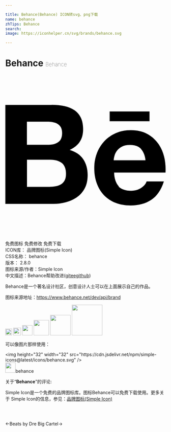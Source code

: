 ```yaml
---

title: Behance(Behance) ICON转svg、png下载
name: behance
zhTips: Behance
search: 
image: https://iconhelper.cn/svg/brands/behance.svg

---
```


# Behance  <small style="font-size: 60%;font-weight: 100">Behance</small>

<div id="svg" class="svg-wrap">
<svg role="img" viewBox="0 0 24 24" xmlns="http://www.w3.org/2000/svg"><title>Behance icon</title><path d="M6.938 4.503c.702 0 1.34.06 1.92.188.577.13 1.07.33 1.485.61.41.28.733.65.96 1.12.225.47.34 1.05.34 1.73 0 .74-.17 1.36-.507 1.86-.338.5-.837.9-1.502 1.22.906.26 1.576.72 2.022 1.37.448.66.665 1.45.665 2.36 0 .75-.13 1.39-.41 1.93-.28.55-.67 1-1.16 1.35-.48.348-1.05.6-1.67.767-.61.165-1.252.254-1.91.254H0V4.51h6.938v-.007zM16.94 16.665c.44.428 1.073.643 1.894.643.59 0 1.1-.148 1.53-.447.424-.29.68-.61.78-.94h2.588c-.403 1.28-1.048 2.2-1.9 2.75-.85.56-1.884.83-3.08.83-.837 0-1.584-.13-2.272-.4-.673-.27-1.24-.65-1.72-1.14-.464-.49-.823-1.08-1.077-1.77-.253-.69-.373-1.45-.373-2.27 0-.803.135-1.54.403-2.23.27-.7.644-1.28 1.12-1.79.495-.51 1.063-.895 1.736-1.194s1.4-.433 2.22-.433c.91 0 1.69.164 2.38.523.67.34 1.22.82 1.66 1.4.44.586.75 1.26.94 2.02.19.75.25 1.54.21 2.38h-7.69c0 .84.28 1.632.71 2.065l-.08.03zm-10.24.05c.317 0 .62-.03.906-.093.29-.06.548-.165.763-.3.21-.135.39-.328.52-.583.13-.24.19-.57.19-.96 0-.75-.22-1.29-.64-1.62-.43-.32-.99-.48-1.69-.48H3.24v4.05H6.7v-.03zm13.607-5.65c-.352-.385-.94-.592-1.657-.592-.468 0-.855.074-1.166.238-.302.15-.55.35-.74.59-.19.24-.317.48-.392.75-.075.26-.12.5-.135.71h4.762c-.07-.75-.33-1.3-.68-1.69v.01zM6.52 10.45c.574 0 1.05-.134 1.425-.412.374-.27.554-.72.554-1.338 0-.344-.07-.625-.18-.846-.13-.22-.3-.39-.5-.512-.21-.124-.45-.21-.72-.257-.27-.053-.56-.074-.84-.074H3.23v3.44h3.29zm9.098-4.958h5.968v1.454h-5.968V5.48v.01z"/></svg>
</div>
<detail full-name='behance'></detail>

<div class="detail-page">
<p>
<span><span class="badge-success badge">免费图标</span> <span class="badge-success badge">免费修改</span>  <span class="badge-success badge">免费下载</span> </span>
<br/>
<span>
ICON库：
<span class="badge-secondary badge">品牌图标(Simple Icon)</span> 
</span>
<br/>
<span>
CSS名称：
<span class="badge-secondary badge">behance</span> 
</span>

<br/>
<span>
版本：
<span class="badge-secondary badge">2.8.0</span> 
</span>
<br/>
<span>图标来源/作者：<span class="badge-light badge">Simple Icon</span></span> 
<br/>
<span class="zh-detail">中文描述：<span class="badge-primary badge">Behance</span><span class="help-link"><span>帮助改进</span>(<a href="https://gitee.com/liuwave/icon-helper/edit/master/json/brands/behance.json" target="_blank" rel="noopener noreferrer">gitee</a><a href="https://github.com/liuwave/icon-helper/edit/master/json/brands/behance.json" target="_blank" rel="noopener noreferrer">github</a></span>)</span><br/>
</p>
</div><div class="description description alert alert-light"><p>Behance是一个著名设计社区，创意设计人士可以在上面展示自己的作品。</p><p>图标来源地址：<a href="https://www.behance.net/dev/api/brand" target="_blank" rel="noopener noreferrer">https://www.behance.net/dev/api/brand</a></p></div>
<div class="alert alert-dark">
<img height="21" width="21" src="https://cdn.jsdelivr.net/npm/simple-icons@latest/icons/behance.svg" />
<img height="24" width="24" src="https://cdn.jsdelivr.net/npm/simple-icons@latest/icons/behance.svg" />
<img height="32" width="32" src="https://cdn.jsdelivr.net/npm/simple-icons@latest/icons/behance.svg" />
<img height="48" width="48" src="https://cdn.jsdelivr.net/npm/simple-icons@latest/icons/behance.svg" />
<img height="64" width="64" src="https://cdn.jsdelivr.net/npm/simple-icons@latest/icons/behance.svg" />
<img height="96" width="96" src="https://cdn.jsdelivr.net/npm/simple-icons@latest/icons/behance.svg" />

</div>
<div>
  <p>可以像图片那样使用：    
  </p>
  <div class="alert alert-primary" style="font-size: 14px">
    &lt;img height="32" width="32" src="https://cdn.jsdelivr.net/npm/simple-icons@latest/icons/behance.svg" /&gt;
    <copy-btn content='<img height="32" width="32" src="https://cdn.jsdelivr.net/npm/simple-icons@latest/icons/behance.svg" />'></copy-btn>
  </div>
  <div class="alert alert-secondary">
    <img height="32" width="32" src="https://cdn.jsdelivr.net/npm/simple-icons@latest/icons/behance.svg" />behance
    <copy-btn content="behance" btn-title="复制图标名称"></copy-btn>
  </div>
</div>
<div class="icon-detail__container">
<p>关于“<b>Behance</b>”的评论:</p>
</div>
<Vssue title="关于“Behance”的评论" />
<div><p>Simple Icon是一个免费的品牌图标库。图标Behance可以免费下载使用。更多关于  Simple Icon的信息，参见：<a target="_blank" href="https://iconhelper.cn/brands.html">品牌图标(Simple Icon)</a>
</p></div>


<div style="padding:2rem 0 " class="page-nav"><p class="inner"><span class="prev">←<router-link to="/icon/beats-by-dre.html">Beats by Dre</router-link></span> <span class="next"><router-link to="/icon/big-cartel.html">Big Cartel</router-link>→</span></p></div>
